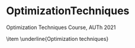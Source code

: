 # OptimizationTechniques
Optimization Techniques Course, AUTh 2021

\item \underline{Optimization techniques}
